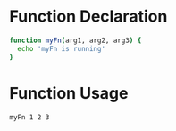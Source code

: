 # Function Declaration
```sh
function myFn(arg1, arg2, arg3) {
  echo 'myFn is running'
}
```

# Function Usage

```sh
myFn 1 2 3
```
